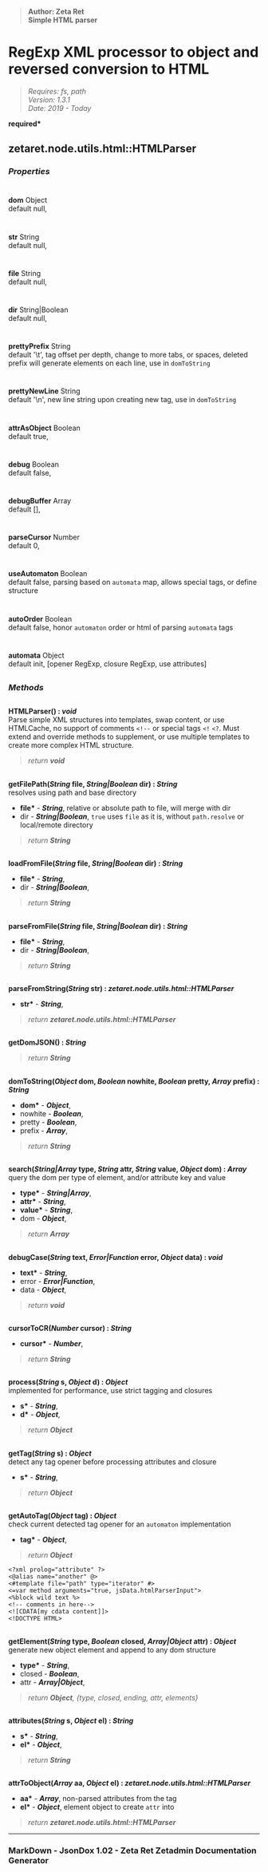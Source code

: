 > __Author: Zeta Ret__  
> __Simple HTML parser__  
# RegExp XML processor to object and reversed conversion to HTML  
> *Requires: fs, path*  
> *Version: 1.3.1*  
> *Date: 2019 - Today*  

__required*__

## zetaret.node.utils.html::HTMLParser  

### *Properties*  

#  
__dom__ Object  
default null,   

#  
__str__ String  
default null,   

#  
__file__ String  
default null,   

#  
__dir__ String|Boolean  
default null,   

#  
__prettyPrefix__ String  
default '\t', tag offset per depth, change to more tabs, or spaces, deleted prefix will generate elements on each line, use in `domToString`  

#  
__prettyNewLine__ String  
default '\n', new line string upon creating new tag, use in `domToString`  

#  
__attrAsObject__ Boolean  
default true,   

#  
__debug__ Boolean  
default false,   

#  
__debugBuffer__ Array  
default [],   

#  
__parseCursor__ Number  
default 0,   

#  
__useAutomaton__ Boolean  
default false, parsing based on `automata` map, allows special tags, or define structure  

#  
__autoOrder__ Boolean  
default false, honor `automaton` order or html of parsing `automata` tags  

#  
__automata__ Object  
default init, [opener RegExp, closure RegExp, use attributes]  


##  
### *Methods*  

##  
__HTMLParser() : *void*__  
Parse simple XML structures into templates, swap content, or use HTMLCache, no support of comments `<!--` or special tags `<!` `<?`. Must extend and override methods to supplement, or use multiple templates to create more complex HTML structure.  
> *return __void__*  

##  
__getFilePath(*String* file, *String|Boolean* dir) : *String*__  
resolves using path and base directory  
- __file*__ - __*String*__, relative or absolute path to file, will merge with dir  
- dir - __*String|Boolean*__, `true` uses `file` as it is, without `path.resolve` or local/remote directory  
> *return __String__*  

##  
__loadFromFile(*String* file, *String|Boolean* dir) : *String*__  
  
- __file*__ - __*String*__,   
- dir - __*String|Boolean*__,   
> *return __String__*  

##  
__parseFromFile(*String* file, *String|Boolean* dir) : *String*__  
  
- __file*__ - __*String*__,   
- dir - __*String|Boolean*__,   
> *return __String__*  

##  
__parseFromString(*String* str) : *zetaret.node.utils.html::HTMLParser*__  
  
- __str*__ - __*String*__,   
> *return __zetaret.node.utils.html::HTMLParser__*  

##  
__getDomJSON() : *String*__  
  
> *return __String__*  

##  
__domToString(*Object* dom, *Boolean* nowhite, *Boolean* pretty, *Array* prefix) : *String*__  
  
- __dom*__ - __*Object*__,   
- nowhite - __*Boolean*__,   
- pretty - __*Boolean*__,   
- prefix - __*Array*__,   
> *return __String__*  

##  
__search(*String|Array* type, *String* attr, *String* value, *Object* dom) : *Array*__  
query the dom per type of element, and/or attribute key and value  
- __type*__ - __*String|Array*__,   
- __attr*__ - __*String*__,   
- __value*__ - __*String*__,   
- dom - __*Object*__,   
> *return __Array__*  

##  
__debugCase(*String* text, *Error|Function* error, *Object* data) : *void*__  
  
- __text*__ - __*String*__,   
- error - __*Error|Function*__,   
- data - __*Object*__,   
> *return __void__*  

##  
__cursorToCR(*Number* cursor) : *String*__  
  
- __cursor*__ - __*Number*__,   
> *return __String__*  

##  
__process(*String* s, *Object* d) : *Object*__  
implemented for performance, use strict tagging and closures  
- __s*__ - __*String*__,   
- __d*__ - __*Object*__,   
> *return __Object__*  

##  
__getTag(*String* s) : *Object*__  
detect any tag opener before processing attributes and closure  
- __s*__ - __*String*__,   
> *return __Object__*  

##  
__getAutoTag(*Object* tag) : *Object*__  
check current detected tag opener for an `automaton` implementation  
- __tag*__ - __*Object*__,   
> *return __Object__*  
```
<?xml prolog="attribute" ?>  
<@alias name="another" @>  
<#template file="path" type="iterator" #>  
<=var method arguments="true, jsData.htmlParserInput">  
<%block wild text %>  
<!-- comments in here-->  
<![CDATA[my cdata content]]>  
<!DOCTYPE HTML>  
```
##  
__getElement(*String* type, *Boolean* closed, *Array|Object* attr) : *Object*__  
generate new object element and append to any dom structure  
- __type*__ - __*String*__,   
- closed - __*Boolean*__,   
- attr - __*Array|Object*__,   
> *return __Object__, {type, closed, ending, attr, elements}*  

##  
__attributes(*String* s, *Object* el) : *String*__  
  
- __s*__ - __*String*__,   
- __el*__ - __*Object*__,   
> *return __String__*  

##  
__attrToObject(*Array* aa, *Object* el) : *zetaret.node.utils.html::HTMLParser*__  
  
- __aa*__ - __*Array*__, non-parsed attributes from the tag  
- __el*__ - __*Object*__, element object to create `attr` into  
> *return __zetaret.node.utils.html::HTMLParser__*  

---  
### MarkDown - JsonDox 1.02 - Zeta Ret Zetadmin Documentation Generator